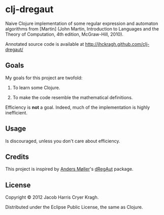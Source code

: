 # clj-dregaut

Naive Clojure implementation of some regular expression and automaton
algorithms from [Martin] \(John Martin, Introduction to Languages and
the Theory of Computation, 4th edition, McGraw-Hill, 2010).

Annotated source code is available at http://jhckragh.github.com/clj-dregaut/

## Goals

My goals for this project are twofold:

 1. To learn some Clojure.

 2. To make the code resemble the mathematical definitions.

Efficiency is **not** a goal. Indeed, much of the implementation is
highly inefficient.

## Usage

Is discouraged, unless you don't care about efficiency.

## Credits

This project is inspired by [Anders Møller](http://cs.au.dk/~amoeller/)'s
[dRegAut](http://cs.au.dk/~amoeller/dRegAut/doc/index.html) package.

## License

Copyright © 2012 Jacob Harris Cryer Kragh.

Distributed under the Eclipse Public License, the same as Clojure.
